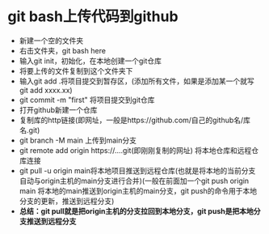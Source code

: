# git bash上传代码到github #
- 新建一个空的文件夹
- 右击文件夹，git bash here
- 输入git init，初始化，在本地创建一个git仓库
- 将要上传的文件复制到这个文件夹下
- 输入git add .将项目提交到暂存区，(添加所有文件，如果是添加某一个就写git add xxxx.xx)
- git commit -m "first" 将项目提交到git仓库
- 打开github新建一个仓库
- 复制库的http链接(即网址，一般是https://github.com/自己的github名/库名.git)
- git branch -M main 上传到main分支
- git remote add origin https://....git(即刚刚复制的网址) 将本地仓库和远程仓库连接
- git pull -u origin main将本地项目推送到远程仓库(也就是将本地的当前分支自动与origin主机的main分支进行合并)(一般在前面加一个git push origin main 将本地的main推送到origin主机的main分支，git push的命令用于本地分支的更新，推送到远程分支)
- **总结：git pull就是把origin主机的分支拉回到本地分支，git push是把本地分支推送到远程分支** 